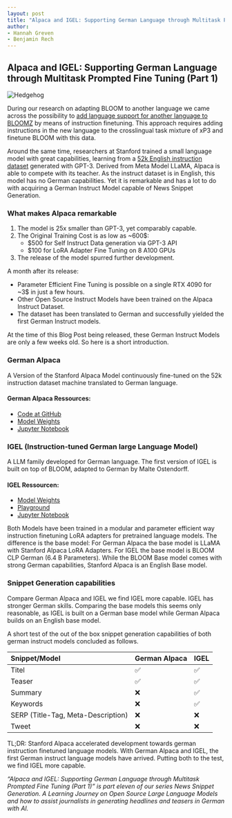 ```yaml
---
layout: post
title: "Alpaca and IGEL: Supporting German Language through Multitask Prompted Fine Tuning (Part 1)"
author:
- Hannah Greven
- Benjamin Rech 
---
```


## Alpaca and IGEL: Supporting German Language through Multitask Prompted Fine Tuning (Part 1)

![Hedgehog](https://user-images.githubusercontent.com/36483428/231294738-fe69eca0-f23a-4abc-8d4d-eb38781d2474.jpg)

During our research on adapting BLOOM to another language we came across the possibility to [add language support for another language to BLOOMZ](https://arxiv.org/abs/2212.09535) by means of instruction finetuning. This approach requires adding instructions in the new language to the crosslingual task mixture of xP3 and finetune BLOOM with this data. 

Around the same time, researchers at Stanford trained a small language model with great capabilities, learning from a [52k English instruction dataset](https://huggingface.co/datasets/yahma/alpaca-cleaned) generated with GPT-3. Derived from Meta Model LLaMA, Alpaca is able to compete with its teacher. As the instruct dataset is in English, this model has no German capabilities. Yet it is remarkable and has a lot to do with acquiring a German Instruct Model capable of News Snippet Generation.

### What makes Alpaca remarkable

1. The model is 25x smaller than GPT-3, yet comparably capable.
2. The Original Training Cost is as low as ~600$:
    - $500 for Self Instruct Data generation via GPT-3 API
    - $100 for LoRA Adapter Fine Tuning on 8 A100 GPUs
3. The release of the model spurred further development.

A month after its release:
- Parameter Efficient Fine Tuning is possible on a single RTX 4090 for ~3$ in just a few hours.
- Other Open Source Instruct Models have been trained on the Alpaca Instruct Dataset.
- The dataset has been translated to German and successfully yielded the first German Instruct models.

At the time of this Blog Post being released, these German Instruct Models are only a few weeks old. So here is a short introduction.

### German Alpaca
A Version of the Stanford Alpaca Model continuously fine-tuned on the 52k instruction dataset machine translated to German language.

#### German Alpaca Ressources:
- [Code at GitHub](https://github.com/thisserand/alpaca-lora-finetune-language)
- [Model Weights](https://huggingface.co/thisserand/alpaca_lora_german)
- [Jupyter Notebook](https://github.com/snipaid-nlg/models/blob/main/Alpaca_LoRa_DE.ipynb)

### IGEL (Instruction-tuned German large Language Model)
A LLM family developed for German language. The first version of IGEL is built on top of BLOOM, adapted to German by Malte Ostendorff. 

#### IGEL Ressourcen:
- [Model Weights](https://huggingface.co/philschmid/instruct-igel-001)
- [Playground](https://huggingface.co/spaces/philschmid/igel-playground)
- [Jupyter Notebook](https://github.com/snipaid-nlg/models/blob/main/IGEL_001_LoRA.ipynb)

Both Models have been trained in a modular and parameter efficient way instruction finetuning LoRA adapters for pretrained language models. The difference is the base model: For German Alpaca the base model is LLaMA with Stanford Alpaca LoRA Adapters. For IGEL the base model is BLOOM CLP German (6.4 B Parameters). While the BLOOM Base model comes with strong German capabilities, Stanford Alpaca is an English Base model.

### Snippet Generation capabilities

Compare German Alpaca and IGEL we find IGEL more capable. IGEL has stronger German skills. Comparing the base models this seems only reasonable, as IGEL is built on a German base model while German Alpaca builds on an English base model.

A short test of the out of the box snippet generation capabilities of both german instruct models concluded as follows.

| Snippet/Model | German Alpaca | IGEL |
|:---|---|---|
| Titel | ✅ | ✅ |
| Teaser | ✅ | ✅ |
| Summary | ❌ | ✅ |
| Keywords | ❌ | ✅ |
| SERP (Title-Tag, Meta-Description) | ❌ | ❌ |
| Tweet | ❌ | ❌ |

TL;DR: Stanford Alpaca accelerated development towards german instruction finetuned language models. With German Alpaca and IGEL, the first German instruct language models have arrived. Putting both to the test, we find IGEL more capable.

*“Alpaca and IGEL: Supporting German Language through Multitask Prompted Fine Tuning (Part 1)” is part eleven of our series News Snippet Generation. A Learning Journey on Open Source Large Language Models and how to assist journalists in generating headlines and teasers in German with AI.*

